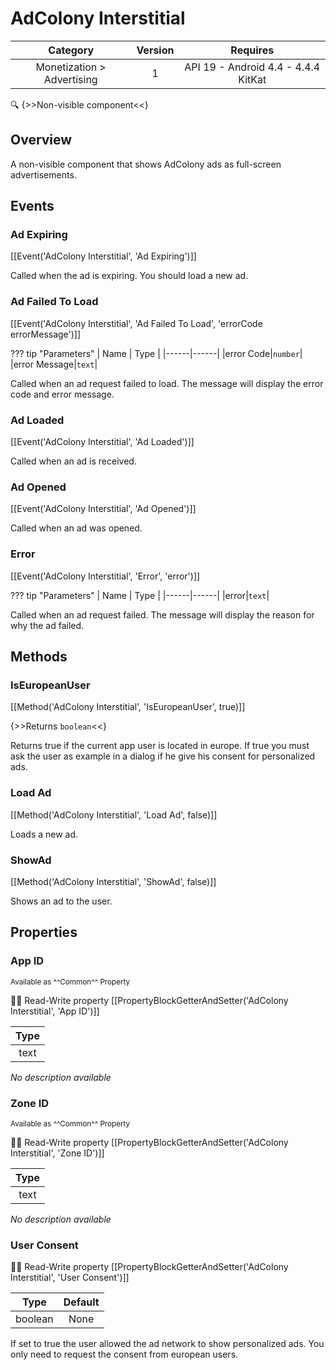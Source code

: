 # AdColony Interstitial

| Category | Version | Requires |
|:--------:|:-------:|:--------:|
|Monetization > Advertising|1|API 19 - Android 4.4 - 4.4.4 KitKat|

:mag: {>>Non-visible component<<}

## Overview

A non-visible component that shows AdColony ads as full-screen advertisements.

## Events

### Ad Expiring

[[Event('AdColony Interstitial', 'Ad Expiring')]]

Called when the ad is expiring. You should load a new ad.

### Ad Failed To Load

[[Event('AdColony Interstitial', 'Ad Failed To Load', 'errorCode errorMessage')]]

??? tip "Parameters"
    | Name | Type |
    |------|------|
    |error Code|`number`|
    |error Message|`text`|


Called when an ad request failed to load. The message will display the error code and error message.

### Ad Loaded

[[Event('AdColony Interstitial', 'Ad Loaded')]]

Called when an ad is received.

### Ad Opened

[[Event('AdColony Interstitial', 'Ad Opened')]]

Called when an ad was opened.

### Error

[[Event('AdColony Interstitial', 'Error', 'error')]]

??? tip "Parameters"
    | Name | Type |
    |------|------|
    |error|`text`|


Called when an ad request failed. The message will display the reason for why the ad failed.

## Methods

### IsEuropeanUser

[[Method('AdColony Interstitial', 'IsEuropeanUser', true)]]

{>>Returns `boolean`<<}

Returns true if the current app user is located in europe. If true you must ask the user as example in a dialog if he give his consent for personalized ads.

### Load Ad

[[Method('AdColony Interstitial', 'Load Ad', false)]]

Loads a new ad.

### ShowAd

[[Method('AdColony Interstitial', 'ShowAd', false)]]

Shows an ad to the user.

## Properties

### App ID

<small>Available as ^^Common^^ Property</small>

:eyes::pencil: Read-Write property
[[PropertyBlockGetterAndSetter('AdColony Interstitial', 'App ID')]]

| Type |
|:----:|
|text|

_No description available_

### Zone ID

<small>Available as ^^Common^^ Property</small>

:eyes::pencil: Read-Write property
[[PropertyBlockGetterAndSetter('AdColony Interstitial', 'Zone ID')]]

| Type |
|:----:|
|text|

_No description available_

### User Consent

:eyes::pencil: Read-Write property
[[PropertyBlockGetterAndSetter('AdColony Interstitial', 'User Consent')]]

| Type | Default |
|:----:|:-------:|
|boolean|None|

If set to true the user allowed the ad network to show personalized ads. You only need to request the consent from european users.